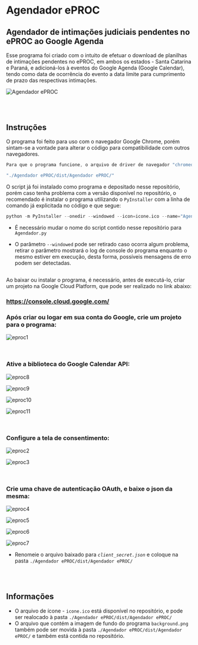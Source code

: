 # Agendador ePROC


## Agendador de intimações judiciais pendentes no ePROC ao Google Agenda
Esse programa foi criado com o intuito de efetuar o download de planilhas de intimações pendentes no ePROC, em ambos os estados - Santa Catarina e Paraná, e adicioná-los à eventos do Google Agenda (Google Calendar), tendo como data de ocorrência do evento a data limite para cumprimento de prazo das respectivas intimações.


![Agendador ePROC](https://cdn.discordapp.com/attachments/810687915045814293/934955120821682206/3aebb01f4ab9edab8d093e0b6188ac35.png)
## 
</br >

## Instruções
O programa foi feito para uso com o navegador Google Chrome, porém sintam-se a vontade para alterar o código para compatibilidade com outros navegadores. </br >

```java
Para que o programa funcione, o arquivo de driver de navegador "chromedriver.exe" deve estar dentro da pasta:

"./Agendador ePROC/dist/Agendador ePROC/"
``` 

O script já foi instalado como programa e depositado nesse repositório, porém caso tenha problema com a versão disponível no repositório, o recomendado é instalar o programa utilizando o `PyInstaller` com a linha de comando já explicitada no código e que segue:
```python
python -m PyInstaller --onedir --windowed --icon=icone.ico --name="Agendador ePROC" Agendador.py
```
* É necessário mudar o nome do script contido nesse repositório para `Agendador.py`

* O parâmetro `--windowed` pode ser retirado caso ocorra algum problema, retirar o parâmetro mostrará o log de console do programa enquanto o mesmo estiver em execução, desta forma, possíveis mensagens de erro podem ser detectadas.
##

Ao baixar ou instalar o programa, é necessário, antes de executá-lo, criar um projeto na Google Cloud Platform, que pode ser realizado no link abaixo:
### <https://console.cloud.google.com/>

### Após criar ou logar em sua conta do Google, crie um projeto para o programa:
![eproc1](https://media.discordapp.net/attachments/810687915045814293/935418466641543208/eproc_1.png)

</br >

### Ative a biblioteca do Google Calendar API:
<div>
  
  ![eproc8](https://media.discordapp.net/attachments/810687915045814293/935422903497932910/eproc_8.png)
  
  ![eproc9](https://media.discordapp.net/attachments/810687915045814293/935422913648148540/eproc_9.png)
  
  ![eproc10](https://media.discordapp.net/attachments/810687915045814293/935422921755738142/eproc_10.png)
  
  ![eproc11](https://media.discordapp.net/attachments/810687915045814293/935422928785399858/eproc_11.png)
</div>

</br >

### Configure a tela de consentimento:
<div>
  
  ![eproc2](https://media.discordapp.net/attachments/810687915045814293/935418476418433025/eproc_2.png)

  ![eproc3](https://media.discordapp.net/attachments/810687915045814293/935418484739952660/eproc_3.png)

</div>

</br >

### Crie uma chave de autenticação OAuth, e baixe o json da mesma:
<div>
  
  ![eproc4](https://media.discordapp.net/attachments/810687915045814293/935418502129528883/eproc_4.png)

  ![eproc5](https://media.discordapp.net/attachments/810687915045814293/935418523969257522/eproc_5.png)

  ![eproc6](https://media.discordapp.net/attachments/810687915045814293/935418532739559444/eproc_6.png?width=1200&height=476)
  
  ![eproc7](https://media.discordapp.net/attachments/810687915045814293/935418548501766144/eproc_7.png)
</div>


* Renomeie o arquivo baixado para _`client_secret.json`_ e coloque na pasta `./Agendador ePROC/dist/Agendador ePROC/`
## 
</br >

## Informações
* O arquivo de ícone - `icone.ico` está disponível no repositório, e pode ser realocado à pasta `./Agendador ePROC/dist/Agendador ePROC/`
* O arquivo que contém a imagem de fundo do programa `background.png` também pode ser movida à pasta `./Agendador ePROC/dist/Agendador ePROC/` e também está contida no repositório.

